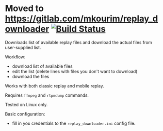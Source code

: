 # Moved to https://gitlab.com/mkourim/replay_downloader [![Build Status](https://api.travis-ci.org/mkoura/replay_downloader.svg?branch=master)](https://travis-ci.org/mkoura/replay_downloader)


Downloads list of available replay files and download the actual files from user-supplied list.

Workflow:
- download list of available files
- edit the list (delete lines with files you don't want to download)
- download the files

Works with both classic replay and mobile replay.

Requires `ffmpeg` and `rtpmdump` commands.

Tested on Linux only.

Basic configuration:
- fill in you credentials to the `replay_downloader.ini` config file.
